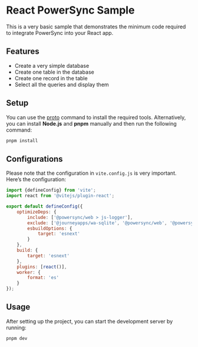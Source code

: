 # React PowerSync Sample

This is a very basic sample that demonstrates the minimum code required to integrate PowerSync into
your React app.

## Features

- Create a very simple database
- Create one table in the database
- Create one record in the table
- Select all the queries and display them

## Setup

You can use the [proto](https://moonrepo.dev/proto) command to install the required tools.
Alternatively, you can install **Node.js** and **pnpm** manually and then run the following command:

```bash
pnpm install
```

## Configurations

Please note that the configuration in `vite.config.js` is very important. Here’s the configuration:

```javascript
import {defineConfig} from 'vite';
import react from '@vitejs/plugin-react';

export default defineConfig({
    optimizeDeps: {
        include: ['@powersync/web > js-logger'],
        exclude: ['@journeyapps/wa-sqlite', '@powersync/web', '@powersync/react'],
        esbuildOptions: {
            target: 'esnext'
        }
    },
    build: {
        target: 'esnext'
    },
    plugins: [react()],
    worker: {
        format: 'es'
    }
});
```

## Usage

After setting up the project, you can start the development server by running:

```bash
pnpm dev
```
